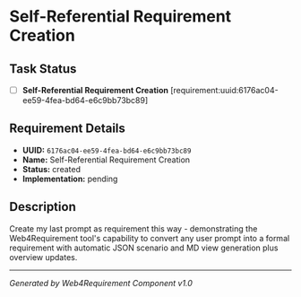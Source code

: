 # Self-Referential Requirement Creation

## Task Status
- [ ] **Self-Referential Requirement Creation** [requirement:uuid:6176ac04-ee59-4fea-bd64-e6c9bb73bc89]

## Requirement Details

- **UUID:** `6176ac04-ee59-4fea-bd64-e6c9bb73bc89`
- **Name:** Self-Referential Requirement Creation
- **Status:** created
- **Implementation:** pending

## Description

Create my last prompt as requirement this way - demonstrating the Web4Requirement tool's capability to convert any user prompt into a formal requirement with automatic JSON scenario and MD view generation plus overview updates.

---

*Generated by Web4Requirement Component v1.0*